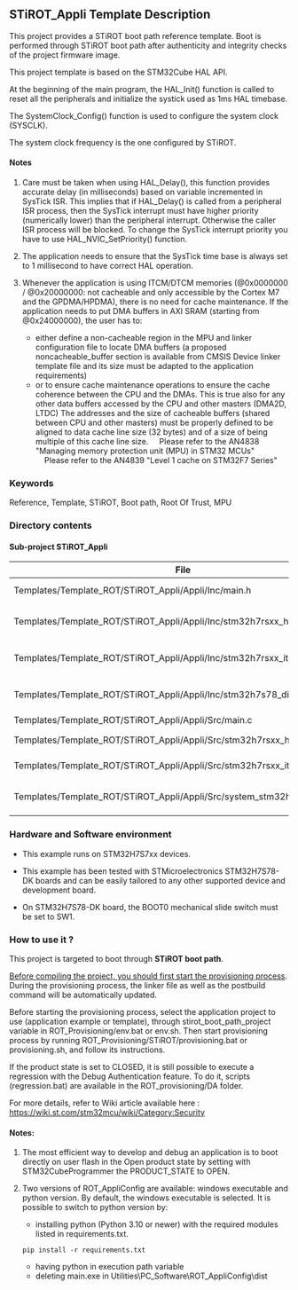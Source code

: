 ## <b>STiROT_Appli Template Description</b>

This project provides a STiROT boot path reference template. Boot is performed through STiROT boot path after authenticity and integrity checks of the project firmware image.

This project template is based on the STM32Cube HAL API.

At the beginning of the main program, the HAL_Init() function is called to reset
all the peripherals and initialize the systick used as 1ms HAL timebase.

The SystemClock_Config() function is used to configure the system clock (SYSCLK).

The system clock frequency is the one configured by STiROT.

#### <b>Notes</b>

 1. Care must be taken when using HAL_Delay(), this function provides accurate delay (in milliseconds)
    based on variable incremented in SysTick ISR. This implies that if HAL_Delay() is called from
    a peripheral ISR process, then the SysTick interrupt must have higher priority (numerically lower)
    than the peripheral interrupt. Otherwise the caller ISR process will be blocked.
    To change the SysTick interrupt priority you have to use HAL_NVIC_SetPriority() function.

 2. The application needs to ensure that the SysTick time base is always set to 1 millisecond
    to have correct HAL operation.

 3. Whenever the application is using ITCM/DTCM memories (@0x0000000 / @0x20000000: not cacheable and only accessible
    by the Cortex M7 and the GPDMA/HPDMA), there is no need for cache maintenance.
    If the application needs to put DMA buffers in AXI SRAM (starting from @0x24000000), the user has to:
    - either define a non-cacheable region in the MPU and linker configuration file to locate DMA buffers
      (a proposed noncacheable_buffer section is available from CMSIS Device linker template file and its size must
      be adapted to the application requirements)
    - or to ensure cache maintenance operations to ensure the cache coherence between the CPU and the DMAs.
    This is true also for any other data buffers accessed by the CPU and other masters (DMA2D, LTDC)
    The addresses and the size of cacheable buffers (shared between CPU and other masters)
    must be properly defined to be aligned to data cache line size (32 bytes) and of a size of being multiple
    of this cache line size.
    Please refer to the AN4838 "Managing memory protection unit (MPU) in STM32 MCUs"
    Please refer to the AN4839 "Level 1 cache on STM32F7 Series"

### <b>Keywords</b>

Reference, Template, STiROT, Boot path, Root Of Trust, MPU

### <b>Directory contents</b>

#### <b>Sub-project STiROT_Appli</b>

File | Description
 --- | ---
  Templates/Template_ROT/STiROT_Appli/Appli/Inc/main.h                      |  Header for main.c module
  Templates/Template_ROT/STiROT_Appli/Appli/Inc/stm32h7rsxx_hal_conf.h      |  HAL Configuration file
  Templates/Template_ROT/STiROT_Appli/Appli/Inc/stm32h7rsxx_it.h            |  Interrupt handlers header file
  Templates/Template_ROT/STiROT_Appli/Appli/Inc/stm32h7s78_discovery_conf.h |  BSP Configuration file
  Templates/Template_ROT/STiROT_Appli/Appli/Src/main.c                      |  Main program
  Templates/Template_ROT/STiROT_Appli/Appli/Src/stm32h7rsxx_hal_msp.c       |  HAL MSP module
  Templates/Template_ROT/STiROT_Appli/Appli/Src/stm32h7rsxx_it.c            |  Interrupt handlers
  Templates/Template_ROT/STiROT_Appli/Appli/Src/system_stm32h7rsxx.c        |  STM32H7RSxx system source file

### <b>Hardware and Software environment</b>

  - This example runs on STM32H7S7xx devices.

  - This example has been tested with STMicroelectronics STM32H7S78-DK
    boards and can be easily tailored to any other supported device
    and development board.

  - On STM32H7S78-DK board, the BOOT0 mechanical slide switch must be set to SW1.

### <b>How to use it ?</b>

This project is targeted to boot through <b>STiROT boot path</b>.

<u>Before compiling the project, you should first start the provisioning process</u>. During the provisioning process, the linker file
as well as the postbuild command will be automatically updated.

Before starting the provisioning process, select the application project to use (application example or template),
through stirot_boot_path_project variable in ROT_Provisioning/env.bat or env.sh.
Then start provisioning process by running ROT_Provisioning/STiROT/provisioning.bat or provisioning.sh, and follow its instructions.

If the product state is set to CLOSED, it is still possible to execute a regression
with the Debug Authentication feature. To do it, scripts (regression.bat) are available in the ROT_provisioning/DA folder.

For more details, refer to Wiki article available here : https://wiki.st.com/stm32mcu/wiki/Category:Security

#### <b>Notes:</b>

  1. The most efficient way to develop and debug an application is to boot directly on user flash in the Open product state by setting with
     STM32CubeProgrammer the PRODUCT_STATE to OPEN.

  2. Two versions of ROT_AppliConfig are available: windows executable and python version. By default, the windows executable is selected. It
     is possible to switch to python version by:
        - installing python (Python 3.10 or newer) with the required modules listed in requirements.txt.
        ```
        pip install -r requirements.txt
        ```
        - having python in execution path variable
        - deleting main.exe in Utilities\PC_Software\ROT_AppliConfig\dist